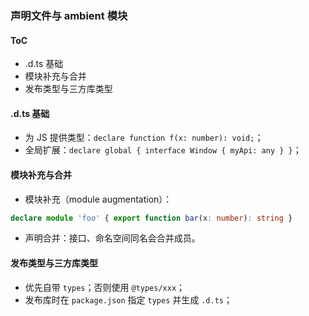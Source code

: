 ### 声明文件与 ambient 模块

#### ToC

- .d.ts 基础
- 模块补充与合并
- 发布类型与三方库类型

#### .d.ts 基础

- 为 JS 提供类型：`declare function f(x: number): void;`；
- 全局扩展：`declare global { interface Window { myApi: any } }`；

#### 模块补充与合并

- 模块补充（module augmentation）：

```ts
declare module 'foo' { export function bar(x: number): string }
```

- 声明合并：接口、命名空间同名会合并成员。

#### 发布类型与三方库类型

- 优先自带 `types`；否则使用 `@types/xxx`；
- 发布库时在 `package.json` 指定 `types` 并生成 `.d.ts`；

